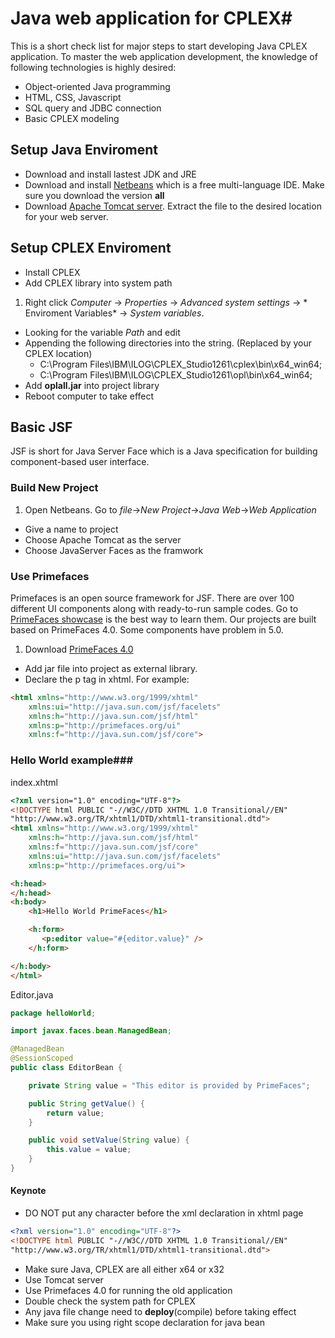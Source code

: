 # Java web application for CPLEX#
This is a short check list for major steps to start developing Java CPLEX application. To master the web application development, the knowledge of following technologies is highly desired:
- Object-oriented Java programming
- HTML, CSS, Javascript
- SQL query and JDBC connection
- Basic CPLEX modeling

## Setup Java Enviroment ##
- Download and install lastest JDK and JRE
- Download and install [Netbeans](https://netbeans.org/downloads/) which is a free multi-language IDE. Make sure you download the version **all**
- Download [Apache Tomcat server](http://tomcat.apache.org/). Extract the file to the desired location for your web server.

## Setup CPLEX Enviroment ##
- Install CPLEX
- Add CPLEX library into system path
 1. Right click *Computer* -> *Properties* -> *Advanced system settings* -> * Enviroment Variables* -> *System variables*.
 - Looking for the variable *Path* and edit
 - Appending the following directories into the string. (Replaced by your CPLEX location)
    * C:\Program Files\IBM\ILOG\CPLEX_Studio1261\cplex\bin\x64_win64\;
    * C:\Program Files\IBM\ILOG\CPLEX_Studio1261\opl\bin\x64_win64\;
- Add **oplall.jar** into project library
- Reboot computer to take effect

## Basic JSF ##
JSF is short for Java Server Face which is a Java specification for building component-based user interface.
### Build New Project ###
1. Open Netbeans. Go to *file*->*New Project*->*Java Web*->*Web Application*
- Give a name to project
- Choose Apache Tomcat as the server
- Choose JavaServer Faces as the framwork

### Use Primefaces ###
Primefaces is an open source framework for JSF. There are over 100 different UI components along with ready-to-run sample codes.
Go to [PrimeFaces showcase](http://www.primefaces.org/showcase/) is the best way to learn them.
Our projects are built based on PrimeFaces 4.0. Some components have problem in 5.0.
1. Download [PrimeFaces 4.0](http://www.primefaces.org/downloads)
- Add jar file into project as external library.
- Declare the p tag in xhtml. For example:

```html
<html xmlns="http://www.w3.org/1999/xhtml"
    xmlns:ui="http://java.sun.com/jsf/facelets"
    xmlns:h="http://java.sun.com/jsf/html"
    xmlns:p="http://primefaces.org/ui"
    xmlns:f="http://java.sun.com/jsf/core">
```

### Hello World example###
index.xhtml
```html
<?xml version="1.0" encoding="UTF-8"?>
<!DOCTYPE html PUBLIC "-//W3C//DTD XHTML 1.0 Transitional//EN"
"http://www.w3.org/TR/xhtml1/DTD/xhtml1-transitional.dtd">
<html xmlns="http://www.w3.org/1999/xhtml"
	xmlns:h="http://java.sun.com/jsf/html"
	xmlns:f="http://java.sun.com/jsf/core"
	xmlns:ui="http://java.sun.com/jsf/facelets"
	xmlns:p="http://primefaces.org/ui">

<h:head>
</h:head>
<h:body>
	<h1>Hello World PrimeFaces</h1>

	<h:form>
	   <p:editor value="#{editor.value}" />
	</h:form>

</h:body>
</html>
```
Editor.java
```java
package helloWorld;

import javax.faces.bean.ManagedBean;

@ManagedBean
@SessionScoped
public class EditorBean {

	private String value = "This editor is provided by PrimeFaces";

	public String getValue() {
		return value;
	}

	public void setValue(String value) {
		this.value = value;
	}
}
```
#### Keynote ####
- DO NOT put any character before the xml declaration in xhtml page
```xml
<?xml version="1.0" encoding="UTF-8"?>
<!DOCTYPE html PUBLIC "-//W3C//DTD XHTML 1.0 Transitional//EN"
"http://www.w3.org/TR/xhtml1/DTD/xhtml1-transitional.dtd">
```
- Make sure Java, CPLEX are all either x64 or x32
- Use Tomcat server
- Use Primefaces 4.0 for running the old application
- Double check the system path for CPLEX
- Any java file change need to **deploy**(compile) before taking effect
- Make sure you using right scope declaration for java bean
